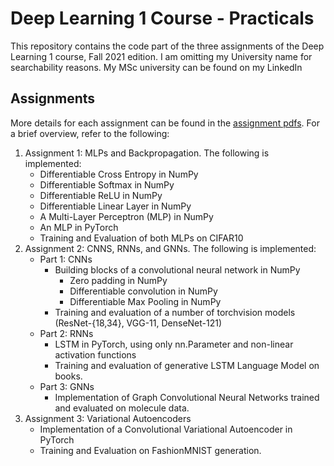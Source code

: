 # Deep Learning 1 Course - Practicals

This repository contains the code part of the three assignments of the Deep Learning 1 course, Fall 2021 edition.
I am omitting my University name for searchability reasons. My MSc university can be found on my LinkedIn 

## Assignments

More details for each assignment can be found in the [assignment pdfs](./pdfs/).
For a brief overview, refer to the following:

1. Assignment 1: MLPs and Backpropagation. The following is implemented:
    - Differentiable Cross Entropy in NumPy
    - Differentiable Softmax in NumPy
    - Differentiable ReLU in NumPy
    - Differentiable Linear Layer in NumPy
    - A Multi-Layer Perceptron (MLP) in NumPy
    - An MLP in PyTorch
    - Training and Evaluation of both MLPs on CIFAR10
2. Assignment 2: CNNS, RNNs, and GNNs. The following is implemented:
    - Part 1: CNNs
        - Building blocks of a convolutional neural network in NumPy
            - Zero padding in NumPy
            - Differentiable convolution in NumPy 
            - Differentiable Max Pooling in NumPy
        - Training and evaluation of a number of torchvision models (ResNet-{18,34}, VGG-11, DenseNet-121)
    - Part 2: RNNs
        - LSTM in PyTorch, using only nn.Parameter and non-linear activation functions
        - Training and evaluation of generative LSTM Language Model on books.
    - Part 3: GNNs
        - Implementation of Graph Convolutional Neural Networks trained and evaluated on molecule data.
3. Assignment 3: Variational Autoencoders
    - Implementation of a Convolutional Variational Autoencoder in PyTorch
    - Training and Evaluation on FashionMNIST generation.
    
